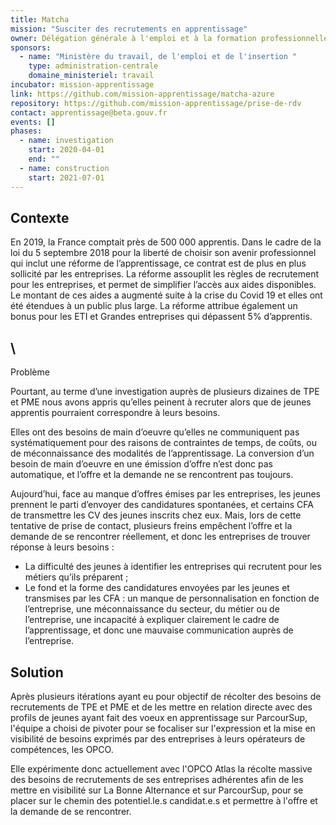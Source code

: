 ```yaml
---
title: Matcha
mission: "Susciter des recrutements en apprentissage"
owner: Délégation générale à l'emploi et à la formation professionnelle
sponsors:
  - name: "Ministère du travail, de l'emploi et de l'insertion "
    type: administration-centrale
    domaine_ministeriel: travail
incubator: mission-apprentissage
link: https://github.com/mission-apprentissage/matcha-azure
repository: https://github.com/mission-apprentissage/prise-de-rdv
contact: apprentissage@beta.gouv.fr
events: []
phases:
  - name: investigation
    start: 2020-04-01
    end: ""
  - name: construction
    start: 2021-07-01
---
```


## Contexte

En 2019, la France comptait près de 500 000 apprentis. Dans le cadre de la loi du 5 septembre 2018 pour la liberté de choisir son avenir professionnel qui inclut une réforme de l’apprentissage, ce contrat est de plus en plus sollicité par les entreprises. La réforme assouplit les règles de recrutement pour les entreprises, et permet de simplifier l’accès aux aides disponibles. Le montant de ces aides a augmenté suite à la crise du Covid 19 et elles ont été étendues à un public plus large. La réforme attribue également un bonus pour les ETI et Grandes entreprises qui dépassent 5% d’apprentis.

## \
Problème

Pourtant, au terme d’une investigation auprès de plusieurs dizaines de TPE et PME nous avons appris qu’elles peinent à recruter alors que de jeunes apprentis pourraient correspondre à leurs besoins. 

Elles ont des besoins de main d’oeuvre qu’elles ne communiquent pas systématiquement pour des raisons de contraintes de temps, de coûts, ou de méconnaissance des modalités de l’apprentissage. La conversion d’un besoin de main d’oeuvre en une émission d’offre n’est donc pas automatique, et l’offre et la demande ne se rencontrent pas toujours.

Aujourd’hui, face au manque d’offres émises par les entreprises, les jeunes prennent le parti d’envoyer des candidatures spontanées, et certains CFA de transmettre les CV des jeunes inscrits chez eux. Mais, lors de cette tentative de prise de contact, plusieurs freins empêchent l’offre et la demande de se rencontrer réellement, et donc les entreprises de trouver réponse à leurs besoins :

* La difficulté des jeunes à identifier les entreprises qui recrutent pour les métiers qu’ils préparent ; 
* Le fond et la forme des candidatures envoyées par les jeunes et transmises par les CFA : un manque de personnalisation en fonction de l’entreprise, une méconnaissance du secteur, du métier ou de l’entreprise, une incapacité à expliquer clairement le cadre de l’apprentissage, et donc une mauvaise communication auprès de l’entreprise.

## Solution

Après plusieurs itérations ayant eu pour objectif de récolter des besoins de recrutements de TPE et PME et de les mettre en relation directe avec des profils de jeunes ayant fait des voeux en apprentissage sur ParcourSup, l'équipe a choisi de pivoter pour se focaliser sur l'expression et la mise en visibilité de besoins exprimés par des entreprises à leurs opérateurs de compétences, les OPCO.

Elle expérimente donc actuellement avec l'OPCO Atlas la récolte massive des besoins de recrutements de ses entreprises adhérentes afin de les mettre en visibilité sur La Bonne Alternance et sur ParcourSup, pour se placer sur le chemin des potentiel.le.s candidat.e.s et permettre à l'offre et la demande de se rencontrer.
